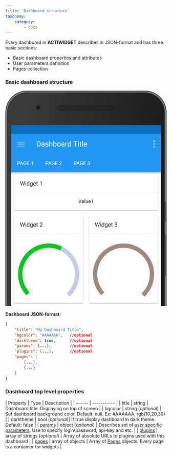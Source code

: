 ```yaml
---
title: 'Dashboard structure'
taxonomy:
    category:
        - docs
---
```


Every dashboard in **ACTIWIDGET** describes in JSON-format and has three basic sections:

* Basic dashboard properties and attributes
* User parameters definition
* Pages collection

### Basic dashboard structure


![Dashboard structure](structure.png?lightbox=800,600&resize=400,400)

**Dashboard JSON-format:**
```json
{
	"title": "My Dashboard Title",
	"bgcolor": "#AAAAAA", 	//optional
	"darktheme": true,		//optional
	"params": {...},		//optional
	"plugins": [...],		//optional
	"pages": [
		{...},
		{...}
	]
}
```


### Dashboard top level properties

| Property | Type | Description |
| ------ | ----------- |
| title   | string | Dashboard title. Displaying on top of screen  |
| bgcolor | string (_optional_) | Set dashboard background color. Default: null. Ex: #AAAAAA, rgb(10,20,30) |
| darktheme  | bool (_optional_)| If true display dashboard in dark theme. Default: false |
| [params](../user-params)  | object (_optional_) | Describes set of [user specific parameters](../user-params). Use to specify login\password, api-key and etc.  |
| [plugins](../../plugins) | array of strings (_optional_) | Array of absolute URLs to plugins used with this dashboard |
| [pages](../pages)  | array of objects | Array of [Pages](../pages) objects. Every page is a container for widgets |

